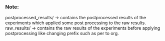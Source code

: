 ### Note:
postprocessed_results/ -> contains the postprocessed results of the experiments which applied some post processing to the raw results.
raw_results/ -> contains the raw results of the experiments before applying postprocessing like changing prefix such as per to org.